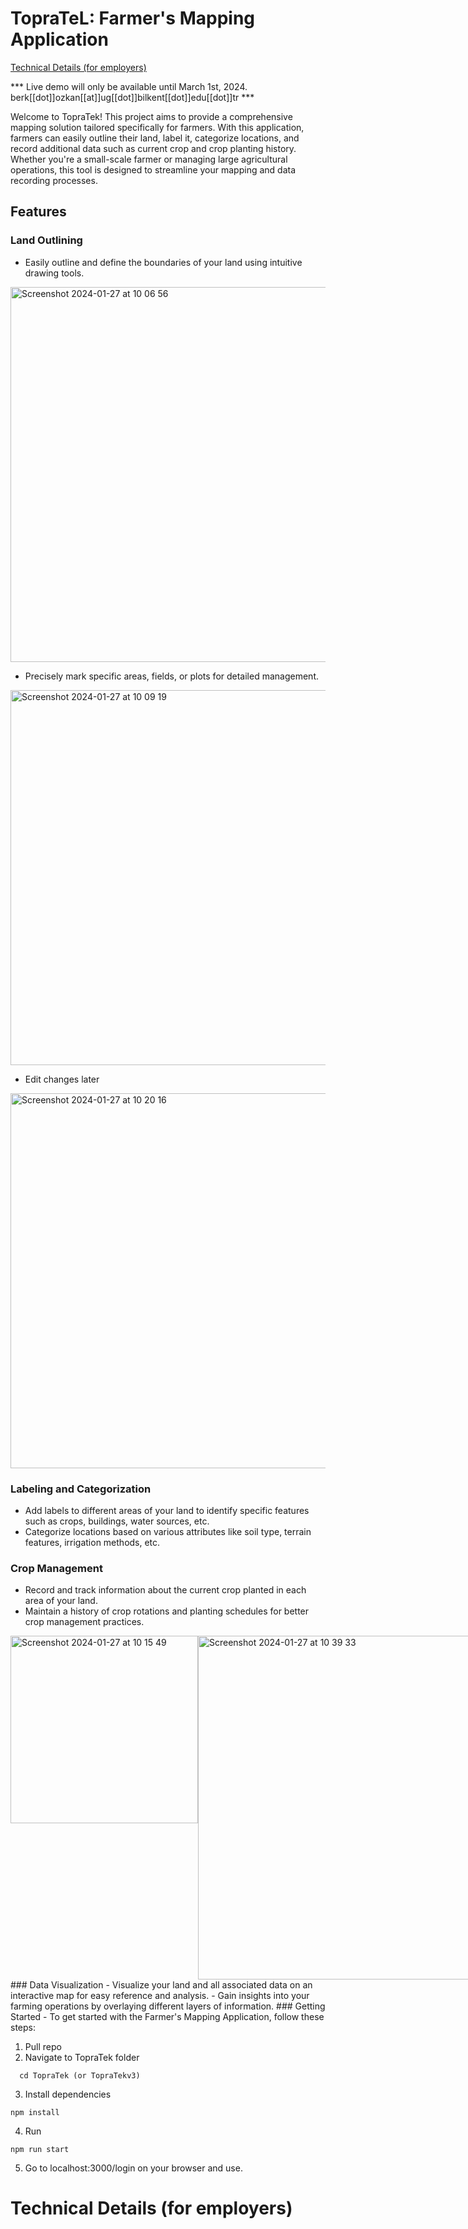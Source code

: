 # TopraTeL: Farmer's Mapping Application

[Technical Details (for employers)](#-Technical-Details-(for-employers))

*** Live demo will only be available until March 1st, 2024. berk[[dot]]ozkan[[at]]ug[[dot]]bilkent[[dot]]edu[[dot]]tr ***

Welcome to TopraTek! This project aims to provide a comprehensive mapping solution tailored specifically for farmers. With this application, farmers can easily outline their land, label it, categorize locations, and record additional data such as current crop and crop planting history. Whether you're a small-scale farmer or managing large agricultural operations, this tool is designed to streamline your mapping and data recording processes.

## Features
### Land Outlining
- Easily outline and define the boundaries of your land using intuitive drawing tools.
  
<img width="600" style="display: flex;" alt="Screenshot 2024-01-27 at 10 06 56" src="https://github.com/berkOzkanCSGod/TopraTek/assets/82842011/f9f77b20-4935-409e-b976-e0eac63e46a5">

- Precisely mark specific areas, fields, or plots for detailed management.

<img width="600" alt="Screenshot 2024-01-27 at 10 09 19" src="https://github.com/berkOzkanCSGod/TopraTek/assets/82842011/5b440baa-8155-497d-bcad-1d8193eb7dd3">

- Edit changes later

<img width="600" alt="Screenshot 2024-01-27 at 10 20 16" src="https://github.com/berkOzkanCSGod/TopraTek/assets/82842011/cd5e71ba-7e47-40d6-846a-5e06af02239b">

### Labeling and Categorization
- Add labels to different areas of your land to identify specific features such as crops, buildings, water sources, etc.
- Categorize locations based on various attributes like soil type, terrain features, irrigation methods, etc.

### Crop Management
- Record and track information about the current crop planted in each area of your land.
- Maintain a history of crop rotations and planting schedules for better crop management practices.
<div style="display: flex;">
  <img width="300" alt="Screenshot 2024-01-27 at 10 15 49" src="https://github.com/berkOzkanCSGod/TopraTek/assets/82842011/2b390c1e-cdbf-4454-a07f-f5e1fa695d79">
  <img width="550" alt="Screenshot 2024-01-27 at 10 39 33" src="https://github.com/berkOzkanCSGod/TopraTek/assets/82842011/f8c0aadf-032d-45f9-86d5-cb45772b8117">
</div>
### Data Visualization
- Visualize your land and all associated data on an interactive map for easy reference and analysis.
- Gain insights into your farming operations by overlaying different layers of information.
### Getting Started
-   To get started with the Farmer's Mapping Application, follow these steps:

1. Pull repo
2. Navigate to TopraTek folder
```
  cd TopraTek (or TopraTekv3)
```
3. Install dependencies
```
npm install
```
4. Run
```
npm run start
```
5. Go to localhost:3000/login on your browser and use.

# Technical Details (for employers)
